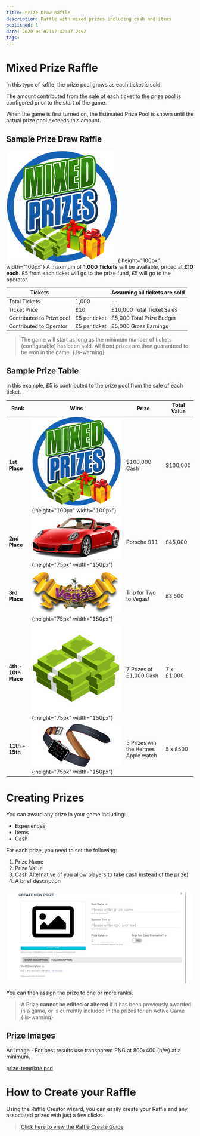 ```yaml
---
title: Prize Draw Raffle
description: Raffle with mixed prizes including cash and items
published: 1
date: 2020-03-07T17:42:07.249Z
tags: 
---
```



# Mixed Prize Raffle

In this type of raffle, the prize pool grows as each ticket is sold.

The amount contributed from the sale of each ticket to the prize pool is configured prior to the start of the game. 

When the game is first turned on, the Estimated Prize Pool is shown until the actual prize pool exceeds this amount.  

## Sample Prize Draw  Raffle
![mixed-prize-raffles2.png](/mixed-prize-raffles2.png){:height="100px" width="100px"}
A maximum of **1,000 Tickets** will be available, priced at **£10 each**. 
£5 from each ticket will go to the prize fund, £5 will go to the operator.

|Tickets | | Assuming all tickets are sold| 
|--| --| --| 
|Total Tickets| 1,000 | --| 
|Ticket Price| £10 | £10,000 Total Ticket Sales | 
|Contributed to Prize pool| £5 per ticket| £5,000 Total Prize Budget|
|Contributed to Operator| £5 per ticket | £5,000 Gross Earnings| 


> The game will start as long as the minimum number of tickets (configurable) has been sold. All fixed prizes are then guaranteed to be won in the game. 
{.is-warning}


## Sample Prize Table

In this example, £5 is contributed to the prize pool from the sale of each ticket.

| Rank     | Wins  | Prize | Total Value      |        
|---------------|---------|----------------------------------|--|
| **1st Place**   | ![mixed-prize-raffles2.png](/mixed-prize-raffles2.png){:height="100px" width="100px"} |      $100,000 Cash            | $100,000           |           
| **2nd Place**     |![porsche-red.png](/porsche-red.png){:height="75px" width="150px"}  | Porsche 911            | £45,000            |        
| **3rd Place**      | ![trip-to-vegas.png](/trip-to-vegas.png){:height="75px" width="150px"}      | Trip for Two to Vegas!                       | £3,500     |    
| **4th - 10th Place**     |![cash.png](/cash.png){:height="75px" width="150px"}    | 7 Prizes of £1,000 Cash                       | 7 x £1,000      |      
| **11th - 15th**     |![hermes-watch.png](/hermes-watch.png){:height="75px" width="150px"}   | 5 Prizes win the Hermes Apple watch                        | 5 x £500  |


# Creating Prizes

You can award any prize in your game including:

- Experiences
- Items
- Cash


For each prize, you need to set the following:

1. Prize Name
2. Prize Value
3. Cash Alternative (if you allow players to take cash instead of the prize)
4. A brief description

![Create Prize](/uploads/create-prize.png "Create Prize")

You can then assign the prize to one or more ranks.

> A Prize **cannot be edited or altered** if it has been previously awarded in a game, or is currently included in the prizes for an Active Game
{.is-warning}



## Prize Images

An Image - For best results use transparent PNG at 800x400 (h/w) at a minimum.


[prize-template.psd](/prize-template.psd)



# How to Create your Raffle

Using the Raffle Creator wizard, you can easily create your Raffle and any associated prizes with just a few clicks.

> [Click here to view the Raffle Create Guide](https://docs.bonoboplc.com/administration/games/raffle)


